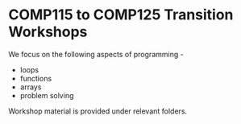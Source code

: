 # COMP115 to COMP125 Transition Workshops

We focus on the following aspects of programming -

- loops
- functions
- arrays
- problem solving

Workshop material is provided under relevant folders.
